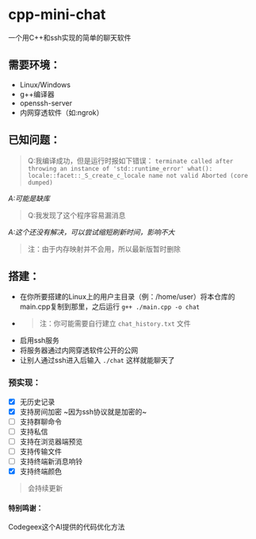 # cpp-mini-chat
一个用C++和ssh实现的简单的聊天软件
## 需要环境：
- Linux/Windows
- g++编译器
- openssh-server
- 内网穿透软件（如:ngrok）

## 已知问题：
> Q:我编译成功，但是运行时报如下错误： `terminate called after throwing an instance of 'std::runtime_error'
  what():  locale::facet::_S_create_c_locale name not valid
Aborted (core dumped)
`

 *A:可能是缺库*

 > Q:我发现了这个程序容易漏消息

*A:这个还没有解决，可以尝试缩短刷新时间，影响不大*
> 注：由于内存映射并不会用，所以最新版暂时删除
## 搭建：
- 在你所要搭建的Linux上的用户主目录（例：/home/user）将本仓库的main.cpp复制到那里，之后运行 `g++ ./main.cpp -o chat`
- > 注：你可能需要自行建立 `chat_history.txt` 文件
- 启用ssh服务
- 将服务器通过内网穿透软件公开的公网
- 让别人通过ssh进入后输入 `./chat` 这样就能聊天了

### 预实现：
- [x] 无历史记录
- [x] 支持房间加密 ~因为ssh协议就是加密的~
- [ ] 支持群聊命令
- [ ] 支持私信
- [ ] 支持在浏览器端预览
- [ ] 支持传输文件
- [ ] 支持终端新消息响铃
- [x] 支持终端颜色

> 会持续更新

#### 特别鸣谢：
Codegeex这个AI提供的代码优化方法

